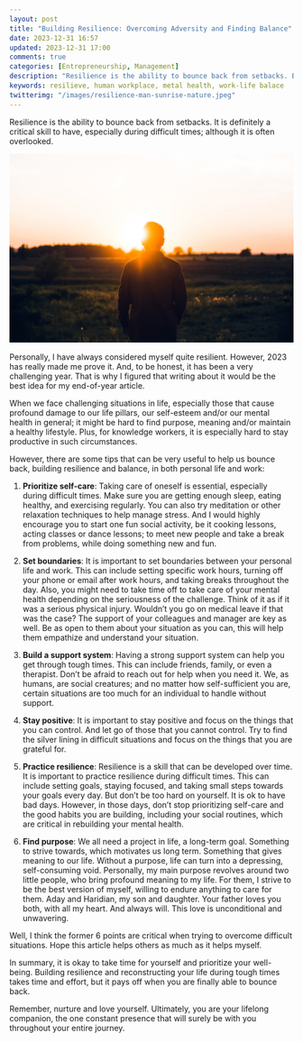 ```yaml
---
layout: post
title: "Building Resilience: Overcoming Adversity and Finding Balance"
date: 2023-12-31 16:57
updated: 2023-12-31 17:00
comments: true
categories: [Entrepreneurship, Management]
description: "Resilience is the ability to bounce back from setbacks. Building resilience and reconstructing your life during tough times takes time and effort, but it pays off when you are finally able to bounce back."
keywords: resilieve, human workplace, metal health, work-life balace
twitterimg: "/images/resilience-man-sunrise-nature.jpeg"
---
```

Resilience is the ability to bounce back from setbacks. It is definitely a critical skill to have, especially during difficult times; although it is often overlooked.

<img src="/images/resilience-man-sunrise-nature.jpeg" alt="An image of a man, taken from behind, in nature, looking at sunrise" />

Personally, I have always considered myself quite resilient. However, 2023 has really made me prove it. And, to be honest, it has been a very challenging year. That is why I figured that writing about it would be the best idea for my end-of-year article.

<!-- More -->

When we face challenging situations in life, especially those that cause profound damage to our life pillars, our self-esteem and/or our mental health in general; it might be hard to find purpose, meaning and/or maintain a healthy lifestyle. Plus, for knowledge workers, it is especially hard to stay productive in such circumstances.

However, there are some tips that can be very useful to help us bounce back, building resilience and balance, in both personal life and work:

1. **Prioritize self-care**: Taking care of oneself is essential, especially during difficult times. Make sure you are getting enough sleep, eating healthy, and exercising regularly. You can also try meditation or other relaxation techniques to help manage stress. And I would highly encourage you to start one fun social activity, be it cooking lessons, acting classes or dance lessons; to meet new people and take a break from problems, while doing something new and fun.

2. **Set boundaries**: It is important to set boundaries between your personal life and work. This can include setting specific work hours, turning off your phone or email after work hours, and taking breaks throughout the day. Also, you might need to take time off to take care of your mental health depending on the seriousness of the challenge. Think of it as if it was a serious physical injury. Wouldn’t you go on medical leave if that was the case? The support of your colleagues and manager are key as well. Be as open to them about your situation as you can, this will help them empathize and understand your situation.

3. **Build a support system**: Having a strong support system can help you get through tough times. This can include friends, family, or even a therapist. Don’t be afraid to reach out for help when you need it. We, as humans, are social creatures; and no matter how self-sufficient you are, certain situations are too much for an individual to handle without support.

4. **Stay positive**: It is important to stay positive and focus on the things that you can control. And let go of those that you cannot control. Try to find the silver lining in difficult situations and focus on the things that you are grateful for.

5. **Practice resilience**: Resilience is a skill that can be developed over time. It is important to practice resilience during difficult times. This can include setting goals, staying focused, and taking small steps towards your goals every day. But don’t be too hard on yourself. It is ok to have bad days. However, in those days, don’t stop prioritizing self-care and the good habits you are building, including your social routines, which are critical in rebuilding your mental health.

6. **Find purpose**: We all need a project in life, a long-term goal. Something to strive towards, which motivates us long term. Something that gives meaning to our life. Without a purpose, life can turn into a depressing, self-consuming void. Personally, my main purpose revolves around two little people, who bring profound meaning to my life. For them, I strive to be the best version of myself, willing to endure anything to care for them. Aday and Haridian, my son and daughter. Your father loves you both, with all my heart. And always will. This love is unconditional and unwavering.

Well, I think the former 6 points are critical when trying to overcome difficult situations. Hope this article helps others as much as it helps myself.

In summary, it is okay to take time for yourself and prioritize your well-being. Building resilience and reconstructing your life during tough times takes time and effort, but it pays off when you are finally able to bounce back.

Remember, nurture and love yourself. Ultimately, you are your lifelong companion, the one constant presence that will surely be with you throughout your entire journey.

